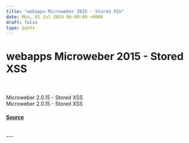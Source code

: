 ```yaml
---
title: "webapps Microweber 2015 - Stored XSS"
date: Mon, 01 Jul 2024 00:00:00 +0000
draft: false
type: posts
---
```

# webapps Microweber 2015 - Stored XSS

<br/>

<br/>
Microweber 2.0.15 - Stored XSS
<br/>
Microweber 2.0.15 - Stored XSS

#### [Source](https://www.exploit-db.com/exploits/52058)

<br/>
---

